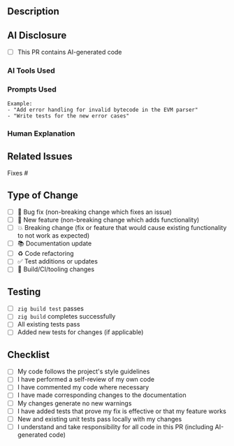 ## Description
<!-- Provide a brief description of the changes in this PR -->

## AI Disclosure
<!-- 
If you used AI tools to generate any part of this code, you MUST:
1. Check the box below
2. List all prompts used
3. Provide a human-written explanation

If no AI was used, you can leave this section blank.
-->

- [ ] This PR contains AI-generated code

### AI Tools Used
<!-- e.g., GitHub Copilot, Claude, ChatGPT, etc. -->

### Prompts Used
<!-- List all prompts used to generate the code -->
```
Example:
- "Add error handling for invalid bytecode in the EVM parser"
- "Write tests for the new error cases"
```

### Human Explanation
<!-- Explain in your own words why this change is needed and what it does -->

## Related Issues
<!-- Link any related issues using #issue-number -->
Fixes #

## Type of Change
<!-- Check all that apply -->
- [ ] 🐛 Bug fix (non-breaking change which fixes an issue)
- [ ] 🎉 New feature (non-breaking change which adds functionality)
- [ ] 💥 Breaking change (fix or feature that would cause existing functionality to not work as expected)
- [ ] 📚 Documentation update
- [ ] ♻️ Code refactoring
- [ ] ✅ Test additions or updates
- [ ] 🔧 Build/CI/tooling changes

## Testing
<!-- Describe the tests you ran to verify your changes -->
- [ ] `zig build test` passes
- [ ] `zig build` completes successfully
- [ ] All existing tests pass
- [ ] Added new tests for changes (if applicable)

## Checklist
- [ ] My code follows the project's style guidelines
- [ ] I have performed a self-review of my own code
- [ ] I have commented my code where necessary
- [ ] I have made corresponding changes to the documentation
- [ ] My changes generate no new warnings
- [ ] I have added tests that prove my fix is effective or that my feature works
- [ ] New and existing unit tests pass locally with my changes
- [ ] I understand and take responsibility for all code in this PR (including AI-generated code)